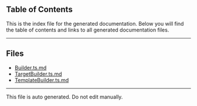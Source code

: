 ## Table of Contents

This is the index file for the generated documentation. Below you will find the table of contents and links to all generated documentation files.

---


## Files

- [Builder.ts.md](Builder.ts.md)
- [TargetBuilder.ts.md](TargetBuilder.ts.md)
- [TemplateBuilder.ts.md](TemplateBuilder.ts.md)



---

This file is auto generated. Do not edit manually.